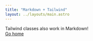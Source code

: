 ```yaml
---
title: "Markdown + Tailwind"
layout: ../layouts/main.astro
---
```


<div class="grid place-items-center h-screen content-center">
 <div class="py-2 px-4 bg-purple-500 text-white font-semibold rounded-lg shadow-md">
  Tailwind classes also work in Markdown!
 </div>
 <a
  href="/"
  class="p-4 underline hover:text-purple-500 transition-colors ease-in-out duration-200"
 >
  Go home
 </a>
</div>
